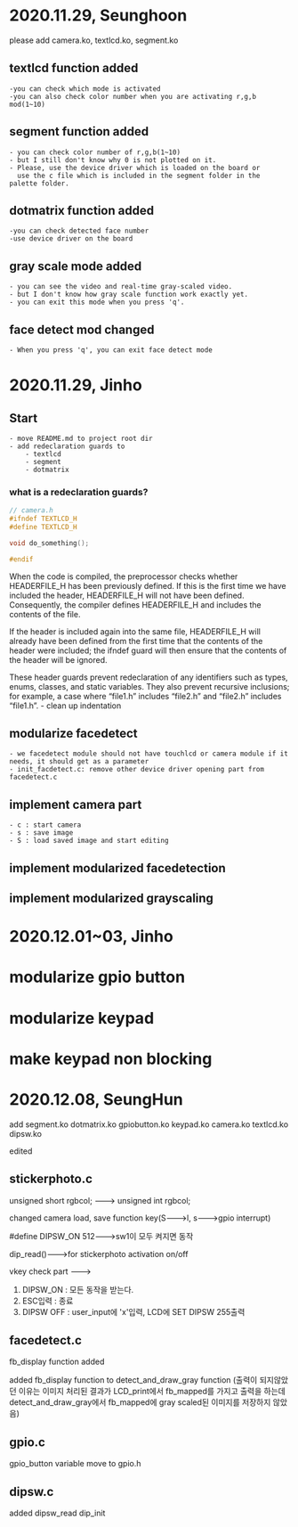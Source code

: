 
# 2020.11.29, Seunghoon
please add camera.ko, textlcd.ko, segment.ko

## textlcd function added
	-you can check which mode is activated
	-you can also check color number when you are activating r,g,b mod(1~10)
	
## segment function added
	- you can check color number of r,g,b(1~10)
	- but I still don't know why 0 is not plotted on it.
	- Please, use the device driver which is loaded on the board or
      use the c file which is included in the segment folder in the palette folder.

## dotmatrix function added
	-you can check detected face number
	-use device driver on the board

## gray scale mode added
	- you can see the video and real-time gray-scaled video.
	- but I don't know how gray scale function work exactly yet.
	- you can exit this mode when you press 'q'.
## face detect mod changed
    - When you press 'q', you can exit face detect mode


# 2020.11.29, Jinho
## Start
    - move README.md to project root dir
    - add redeclaration guards to 
        - textlcd
        - segment
        - dotmatrix
### what is a redeclaration guards?
```C
// camera.h
#ifndef TEXTLCD_H
#define TEXTLCD_H

void do_something();

#endif
```
When the code is compiled, the preprocessor checks whether
HEADERFILE_H has been previously defined. If this is the first time we
have included the header, HEADERFILE_H will not have been
defined. Consequently, the compiler defines HEADERFILE_H and includes
the contents of the file.

If the header is included again into the same file, HEADERFILE_H will
already have been defined from the first time that the contents of the
header were included; the ifndef guard will then ensure that the
contents of the header will be ignored.

These header guards prevent redeclaration of any identifiers such as
types, enums, classes, and static variables. They also prevent
recursive inclusions; for example, a case where “file1.h” includes
“file2.h” and “file2.h” includes “file1.h”.
    - clean up indentation 

## modularize facedetect
    - we facedetect module should not have touchlcd or camera module if it needs, it should get as a parameter
    - init_facdetect.c: remove other device driver opening part from facedetect.c
## implement camera part
    - c : start camera
    - s : save image 
    - S : load saved image and start editing
## implement modularized facedetection 
## implement modularized grayscaling 

# 2020.12.01~03, Jinho
# modularize gpio button
# modularize keypad 
# make keypad non blocking

# 2020.12.08, SeungHun
add segment.ko dotmatrix.ko gpiobutton.ko keypad.ko camera.ko textlcd.ko dipsw.ko


edited 

## stickerphoto.c

unsigned short rgbcol; ---> unsigned int rgbcol;

changed camera load, save function key(S--->l, s--->gpio interrupt)

#define DIPSW_ON 512--->sw1이 모두 켜지면 동작

dip_read()--->for stickerphoto activation on/off

vkey check part ---> 
1. DIPSW_ON : 모든 동작을 받는다.
2. ESC입력 : 종료
3. DIPSW OFF : user_input에 'x'입력, LCD에 SET DIPSW 255출력

## facedetect.c

fb_display function added

added fb_display function to detect_and_draw_gray function
(출력이 되지않았던 이유는 이미지 처리된 결과가 LCD_print에서 fb_mapped를 가지고 출력을 하는데
detect_and_draw_gray에서 fb_mapped에 gray scaled된 이미지를 저장하지 않았음)  

## gpio.c

gpio_button variable move to gpio.h

## dipsw.c

added dipsw_read dip_init
